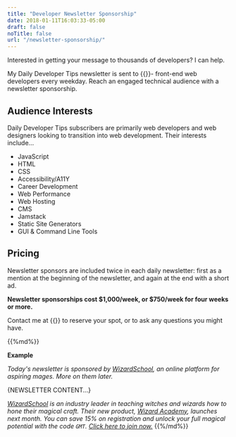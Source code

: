 ```yaml
---
title: "Developer Newsletter Sponsorship"
date: 2018-01-11T16:03:33-05:00
draft: false
noTitle: false
url: "/newsletter-sponsorship/"
---
```


Interested in getting your message to thousands of developers? I can help.

My Daily Developer Tips newsletter is sent to {{<cta for="ck-subscriber-count">}}- front-end web developers every weekday. Reach an engaged technical audience with a newsletter sponsorship.

## Audience Interests

Daily Developer Tips subscribers are primarily web developers and web designers looking to transition into web development. Their interests include...

- JavaScript
- HTML
- CSS
- Accessibility/A11Y
- Career Development
- Web Performance
- Web Hosting
- CMS
- Jamstack
- Static Site Generators
- GUI & Command Line Tools
	
## Pricing

Newsletter sponsors are included twice in each daily newsletter: first as a mention at the beginning of the newsletter, and again at the end with a short ad. 

**Newsletter sponsorships cost $1,000/week, or $750/week for four weeks or more.**

Contact me at {{<email>}} to reserve your spot, or to ask any questions you might have.

<div class="callout">
{{%md%}}

**Example** 

_Today's newsletter is sponsored by [WizardSchool](https://gomakethings.com), an online platform for aspiring mages. More on them later._

{NEWSLETTER CONTENT...}
 
_[WizardSchool](https://gomakethings.com) is an industry leader in teaching witches and wizards how to hone their magical craft. Their new product, [Wizard Academy](https://vanillajsacademy.com), launches next month. You can save 15% on registration and unlock your full magical potential with the code `GMT`. [Click here to join now.](https://vanillajsacademy.com)_
{{%/md%}}
</div>
